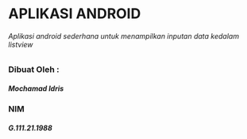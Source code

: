# APLIKASI ANDROID
###### Aplikasi android sederhana untuk menampilkan inputan data kedalam listview

### Dibuat Oleh :
##### Mochamad Idris
### NIM
##### G.111.21.1988
